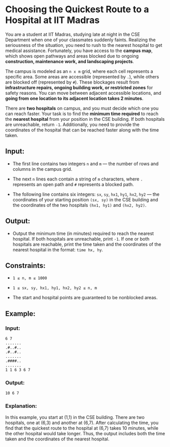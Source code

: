 
# Choosing the Quickest Route to a Hospital at IIT Madras

You are a student at IIT Madras, studying late at night in the CSE Department when one of your classmates suddenly faints. Realizing the seriousness of the situation, you need to rush to the nearest hospital to get medical assistance. Fortunately, you have access to the **campus map**, which shows open pathways and areas blocked due to ongoing **construction, maintenance work, and landscaping projects**.

The campus is modeled as an `n x m` grid, where each cell represents a specific area. Some areas are accessible (represented by `.`), while others are blocked off (represented by `#`). These blockages result from **infrastructure repairs, ongoing building work, or restricted zones** for safety reasons. You can move between adjacent accessible locations, and **going from one location to its adjacent location takes 2 minutes**.

There are **two hospitals** on campus, and you must decide which one you can reach faster. Your task is to find the **minimum time required** to reach the **nearest hospital** from your position in the CSE building. If both hospitals are unreachable, return `-1`. Additionally, you need to provide the coordinates of the hospital that can be reached faster along with the time taken.

## Input:

- The first line contains two integers `n` and `m` — the number of rows and columns in the campus grid.

- The next `n` lines each contain a string of `m` characters, where `.` represents an open path and `#` represents a blocked path.

- The following line contains six integers: `sx`, `sy`, `hx1`, `hy1`, `hx2`, `hy2` — the coordinates of your starting position `(sx, sy)` in the CSE building and the coordinates of the two hospitals `(hx1, hy1)` and `(hx2, hy2)`.

## Output:

- Output the minimum time (in minutes) required to reach the nearest hospital. If both hospitals are unreachable, print `-1`. If one or both hospitals are reachable, print the time taken and the coordinates of the nearest hospital in the format: `time hx, hy`.

## Constraints:
- `1 ≤ n, m ≤ 1000`

- `1 ≤ sx, sy, hx1, hy1, hx2, hy2 ≤ n, m`

- The start and hospital points are guaranteed to be nonblocked areas.

## Example:

### Input:
```
6 7
.......
.#..#..
.#..#..
.......
.####..
.......
1 1 6 3 6 7
```

### Output:
```
10 6 7
```

### Explanation:
In this example, you start at (1,1) in the CSE building. There are two hospitals, one at (6,3) and another at (6,7). After calculating the time, you find that the quickest route to the hospital at (6,7) takes 10 minutes, while the other hospital would take longer. Thus, the output includes both the time taken and the coordinates of the nearest hospital.
